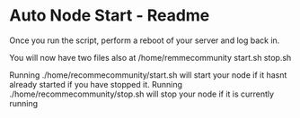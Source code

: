 # Auto Node Start - Readme
Once you run the script, perform a reboot of your server and log back in.

You will now have two files also at /home/remmecommunity
start.sh
stop.sh

Running ./home/recommecommunity/start.sh will start your node if it hasnt already started if you have stopped it.
Running ./home/recommecommunity/stop.sh will stop your node if it is currently running

